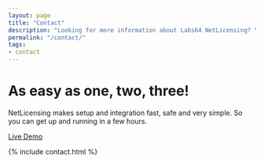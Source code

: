 ```yaml
---
layout: page
title: "Contact"
description: "Looking for more information about Labs64 NetLicensing? You’ve come to the right place. We’d Love to Hear From You!"
permalink: "/contact/"
tags:
- contact
---
```

<div class="row NL_banner">
    <div class="col-md-8 col-md-offset-2 NL_about">
        <h1>As easy as one, two, three!</h1>
        <p>NetLicensing makes setup and integration fast, safe and very simple. So you can get up and running in a few hours.</p>
        <a href="https://netlicensing.labs64.com/app/v2/?lc=4b566c7e20&source=lmbox001" class="btn NL_banner_btn" role="button">Live Demo</a>
    </div>
</div>

{% include contact.html %}
